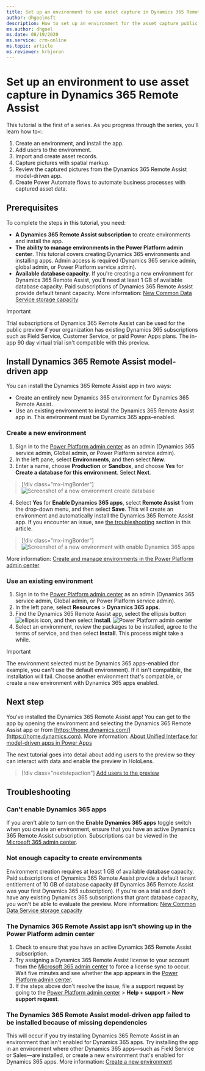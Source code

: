 ```yaml
---
title: Set up an environment to use asset capture in Dynamics 365 Remote Assist
author: dhgoelmsft
description: How to set up an environment for the asset capture public preview
ms.author: dhgoel
ms.date: 08/19/2020
ms.service: crm-online
ms.topic: article
ms.reviewer: krbjoran
---
```

# Set up an environment to use asset capture in Dynamics 365 Remote Assist

This tutorial is the first of a series. As you progress through the series, you'll learn how to<:

1. Create an environment, and install the app.
2. Add users to the environment.
3. Import and create asset records.
4. Capture pictures with spatial markup.
5. Review the captured pictures from the Dynamics 365 Remote Assist model-driven app.
6. Create Power Automate flows to automate business processes with captured asset data.

## Prerequisites

To complete the steps in this tutorial, you need:

- **A Dynamics 365 Remote Assist subscription** to create environments and install the app.
- **The ability to manage environments in the Power Platform admin center**. This tutorial covers creating Dynamics 365 environments and installing apps. Admin access is required (Dynamics 365 service admin, global admin, or Power Platform service admin).
- **Available database capacity**. If you're creating a new environment for Dynamics 365 Remote Assist, you'll need at least 1 GB of available database capacity. Paid subscriptions of Dynamics 365 Remote Assist provide default tenant capacity. More information: [New Common Data Service storage capacity](https://docs.microsoft.com/power-platform/admin/capacity-storage)

> [!IMPORTANT]
> Trial subscriptions of Dynamics 365 Remote Assist can be used for the public preview if your organization has existing Dynamics 365 subscriptions such as Field Service, Customer Service, or paid Power Apps plans. The in-app 90 day virtual trial isn't compatible with this preview.

## Install Dynamics 365 Remote Assist model-driven app

You can install the Dynamics 365 Remote Assist app in two ways:

- Create an entirely new Dynamics 365 environment for Dynamics 365 Remote Assist.
- Use an existing environment to install the Dynamics 365 Remote Assist app in. This environment must be Dynamics 365 apps&ndash;enabled.

### Create a new environment

1. Sign in to the [Power Platform admin center](https://admin.powerplatform.com) as an admin (Dynamics 365 service admin, Global admin, or Power Platform service admin).
2. In the left pane, select **Environments**, and then select **New**.
3. Enter a name, choose **Production** or **Sandbox**, and choose **Yes** for **Create a database for this environment**. Select **Next**.

> [!div class="mx-imgBorder"]
> ![Screenshot of a new environment create database](./media/PPAC_Environment_Create_Database.png) 

4. Select **Yes** for **Enable Dynamics 365 apps**, select **Remote Assist** from the drop-down menu, and then select **Save**. This will create an environment and automatically install the Dynamics 365 Remote Assist app. If you encounter an issue, see [the troubleshooting](#troubleshooting) section in this article.

> [!div class="mx-imgBorder"]
> ![Screenshot of a new environment with enable Dynamics 365 apps](./media/PPAC_Environment_Enable_D365_apps.png) 

More information: [Create and manage environments in the Power Platform admin center](https://docs.microsoft.com/power-platform/admin/create-environment#create-an-environment-in-the-power-platform-admin-center)

### Use an existing environment

1. Sign in to the [Power Platform admin center](https://admin.powerplatform.com) as an admin (Dynamics 365 service admin, Global admin, or Power Platform service admin).
2. In the left pane, select **Resources** > **Dynamics 365 apps**.
3. Find the Dynamics 365 Remote Assist app, select the ellipsis button ![ellipsis icon](./media/ellipsis.png), and then select **Install**.
![Power Platform admin center](./media/AC_PPAC_InstallApp.png "Power Platform admin center")
4. Select an environment, review the packages to be installed, agree to the terms of service, and then select **Install**. This process might take a while.

> [!IMPORTANT]
> The environment selected must be Dynamics 365 apps&ndash;enabled (for example, you can't use the default environment). If it isn't compatible, the installation will fail. Choose another environment that's compatible, or create a new environment with Dynamics 365 apps enabled.

## Next step

You've installed the Dynamics 365 Remote Assist app! You can get to the app by opening the environment and selecting the Dynamics 365 Remote Assist app or from [https://home.dynamics.com/](https://home.dynamics.com). More information: [About Unified Interface for model-driven apps in Power Apps](https://docs.microsoft.com/power-platform/admin/about-unified-interface)

The next tutorial goes into detail about adding users to the preview so they can interact with data and enable the preview in HoloLens.

> [!div class="nextstepaction"]
> [Add users to the preview](./asset-capture-add-users.md)

## Troubleshooting

### Can't enable Dynamics 365 apps

If you aren't able to turn on the **Enable Dynamics 365 apps** toggle switch when you create an environment, ensure that you have an active Dynamics 365 Remote Assist subscription. Subscriptions can be viewed in the [Microsoft 365 admin center](https://www.admin.microsoft.com).

### Not enough capacity to create environments

Environment creation requires at least 1 GB of available database capacity. Paid subscriptions of Dynamics 365 Remote Assist provide a default tenant entitlement of 10 GB of database capacity (if Dynamics 365 Remote Assist was your first Dynamics 365 subscription). If you're on a trial and don't have any existing Dynamics 365 subscriptions that grant database capacity, you won't be able to evaluate the preview. More information: [New Common Data Service storage capacity](https://docs.microsoft.com/power-platform/admin/capacity-storage)

### The Dynamics 365 Remote Assist app isn't showing up in the Power Platform admin center

1. Check to ensure that you have an active Dynamics 365 Remote Assist subscription.
2. Try assigning a Dynamics 365 Remote Assist license to your account from the [Microsoft 365 admin center](https://admin.microsoft.com) to force a license sync to occur. Wait five minutes and see whether the app appears in the [Power Platform admin center](https://admin.powerplatform.com).
3. If the steps above don't resolve the issue, file a support request by going to the [Power Platform admin center](https://admin.powerplatform.com) > **Help + support** > **New support request**.

### The Dynamics 365 Remote Assist model-driven app failed to be installed because of missing dependencies

This will occur if you try installing Dynamics 365 Remote Assist in an environment that isn't enabled for Dynamics 365 apps. Try installing the app in an environment where other Dynamics 365 apps&mdash;such as Field Service or Sales&mdash;are installed, or create a new environment that's enabled for Dynamics 365 apps. More information: [Create a new environment](#install-dynamics-365-remote-assist-model-driven-app)
